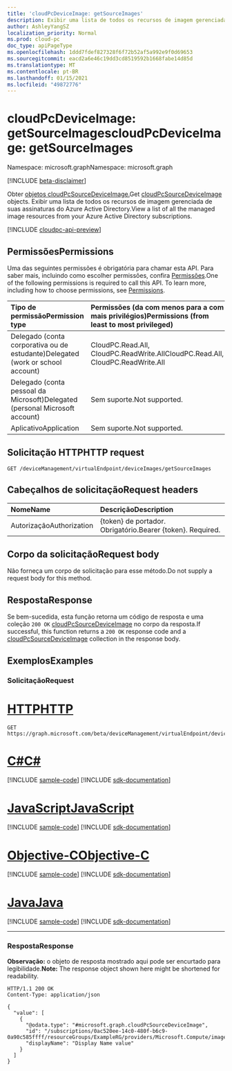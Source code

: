 ```yaml
---
title: 'cloudPcDeviceImage: getSourceImages'
description: Exibir uma lista de todos os recursos de imagem gerenciada de suas assinaturas do Azure. Essas imagens de origem podem ser carregadas e usadas em PCs na nuvem.
author: AshleyYangSZ
localization_priority: Normal
ms.prod: cloud-pc
doc_type: apiPageType
ms.openlocfilehash: 1ddd7fdef827328f6f72b52af5a992e9f0d69653
ms.sourcegitcommit: eacd2a6e46c19dd3cd8519592b1668fabe14d85d
ms.translationtype: MT
ms.contentlocale: pt-BR
ms.lasthandoff: 01/15/2021
ms.locfileid: "49872776"
---
```

# <a name="cloudpcdeviceimage-getsourceimages"></a><span data-ttu-id="c9dd4-104">cloudPcDeviceImage: getSourceImages</span><span class="sxs-lookup"><span data-stu-id="c9dd4-104">cloudPcDeviceImage: getSourceImages</span></span>

<span data-ttu-id="c9dd4-105">Namespace: microsoft.graph</span><span class="sxs-lookup"><span data-stu-id="c9dd4-105">Namespace: microsoft.graph</span></span>

[!INCLUDE [beta-disclaimer](../../includes/beta-disclaimer.md)]

<span data-ttu-id="c9dd4-106">Obter [objetos cloudPcSourceDeviceImage.](../resources/cloudpcsourcedeviceimage.md)</span><span class="sxs-lookup"><span data-stu-id="c9dd4-106">Get [cloudPcSourceDeviceImage](../resources/cloudpcsourcedeviceimage.md) objects.</span></span> <span data-ttu-id="c9dd4-107">Exibir uma lista de todos os recursos de imagem gerenciada de suas assinaturas do Azure Active Directory.</span><span class="sxs-lookup"><span data-stu-id="c9dd4-107">View a list of all the managed image resources from your Azure Active Directory subscriptions.</span></span>

[!INCLUDE [cloudpc-api-preview](../../includes/cloudpc-api-preview.md)]
## <a name="permissions"></a><span data-ttu-id="c9dd4-108">Permissões</span><span class="sxs-lookup"><span data-stu-id="c9dd4-108">Permissions</span></span>

<span data-ttu-id="c9dd4-p103">Uma das seguintes permissões é obrigatória para chamar esta API. Para saber mais, incluindo como escolher permissões, confira [Permissões](/graph/permissions-reference).</span><span class="sxs-lookup"><span data-stu-id="c9dd4-p103">One of the following permissions is required to call this API. To learn more, including how to choose permissions, see [Permissions](/graph/permissions-reference).</span></span>

|<span data-ttu-id="c9dd4-111">Tipo de permissão</span><span class="sxs-lookup"><span data-stu-id="c9dd4-111">Permission type</span></span>|<span data-ttu-id="c9dd4-112">Permissões (da com menos para a com mais privilégios)</span><span class="sxs-lookup"><span data-stu-id="c9dd4-112">Permissions (from least to most privileged)</span></span>|
|:---|:---|
|<span data-ttu-id="c9dd4-113">Delegado (conta corporativa ou de estudante)</span><span class="sxs-lookup"><span data-stu-id="c9dd4-113">Delegated (work or school account)</span></span>|<span data-ttu-id="c9dd4-114">CloudPC.Read.All, CloudPC.ReadWrite.All</span><span class="sxs-lookup"><span data-stu-id="c9dd4-114">CloudPC.Read.All, CloudPC.ReadWrite.All</span></span>|
|<span data-ttu-id="c9dd4-115">Delegado (conta pessoal da Microsoft)</span><span class="sxs-lookup"><span data-stu-id="c9dd4-115">Delegated (personal Microsoft account)</span></span>|<span data-ttu-id="c9dd4-116">Sem suporte.</span><span class="sxs-lookup"><span data-stu-id="c9dd4-116">Not supported.</span></span>|
|<span data-ttu-id="c9dd4-117">Aplicativo</span><span class="sxs-lookup"><span data-stu-id="c9dd4-117">Application</span></span>|<span data-ttu-id="c9dd4-118">Sem suporte.</span><span class="sxs-lookup"><span data-stu-id="c9dd4-118">Not supported.</span></span>|

## <a name="http-request"></a><span data-ttu-id="c9dd4-119">Solicitação HTTP</span><span class="sxs-lookup"><span data-stu-id="c9dd4-119">HTTP request</span></span>

<!-- {
  "blockType": "ignored"
}
-->

``` http
GET /deviceManagement/virtualEndpoint/deviceImages/getSourceImages
```

## <a name="request-headers"></a><span data-ttu-id="c9dd4-120">Cabeçalhos de solicitação</span><span class="sxs-lookup"><span data-stu-id="c9dd4-120">Request headers</span></span>

|<span data-ttu-id="c9dd4-121">Nome</span><span class="sxs-lookup"><span data-stu-id="c9dd4-121">Name</span></span>|<span data-ttu-id="c9dd4-122">Descrição</span><span class="sxs-lookup"><span data-stu-id="c9dd4-122">Description</span></span>|
|:---|:---|
|<span data-ttu-id="c9dd4-123">Autorização</span><span class="sxs-lookup"><span data-stu-id="c9dd4-123">Authorization</span></span>|<span data-ttu-id="c9dd4-p104">{token} de portador. Obrigatório.</span><span class="sxs-lookup"><span data-stu-id="c9dd4-p104">Bearer {token}. Required.</span></span>|

## <a name="request-body"></a><span data-ttu-id="c9dd4-126">Corpo da solicitação</span><span class="sxs-lookup"><span data-stu-id="c9dd4-126">Request body</span></span>

<span data-ttu-id="c9dd4-127">Não forneça um corpo de solicitação para esse método.</span><span class="sxs-lookup"><span data-stu-id="c9dd4-127">Do not supply a request body for this method.</span></span>

## <a name="response"></a><span data-ttu-id="c9dd4-128">Resposta</span><span class="sxs-lookup"><span data-stu-id="c9dd4-128">Response</span></span>

<span data-ttu-id="c9dd4-129">Se bem-sucedida, esta função retorna um código de resposta e uma coleção `200 OK` [cloudPcSourceDeviceImage](../resources/cloudpcsourcedeviceimage.md) no corpo da resposta.</span><span class="sxs-lookup"><span data-stu-id="c9dd4-129">If successful, this function returns a `200 OK` response code and a [cloudPcSourceDeviceImage](../resources/cloudpcsourcedeviceimage.md) collection in the response body.</span></span>

## <a name="examples"></a><span data-ttu-id="c9dd4-130">Exemplos</span><span class="sxs-lookup"><span data-stu-id="c9dd4-130">Examples</span></span>

### <a name="request"></a><span data-ttu-id="c9dd4-131">Solicitação</span><span class="sxs-lookup"><span data-stu-id="c9dd4-131">Request</span></span>


# <a name="http"></a>[<span data-ttu-id="c9dd4-132">HTTP</span><span class="sxs-lookup"><span data-stu-id="c9dd4-132">HTTP</span></span>](#tab/http)
<!-- {
  "blockType": "request",
  "name": "cloudpcdeviceimage_getsourceimages"
}
-->

``` http
GET https://graph.microsoft.com/beta/deviceManagement/virtualEndpoint/deviceImages/getSourceImages
```
# <a name="c"></a>[<span data-ttu-id="c9dd4-133">C#</span><span class="sxs-lookup"><span data-stu-id="c9dd4-133">C#</span></span>](#tab/csharp)
[!INCLUDE [sample-code](../includes/snippets/csharp/cloudpcdeviceimage-getsourceimages-csharp-snippets.md)]
[!INCLUDE [sdk-documentation](../includes/snippets/snippets-sdk-documentation-link.md)]

# <a name="javascript"></a>[<span data-ttu-id="c9dd4-134">JavaScript</span><span class="sxs-lookup"><span data-stu-id="c9dd4-134">JavaScript</span></span>](#tab/javascript)
[!INCLUDE [sample-code](../includes/snippets/javascript/cloudpcdeviceimage-getsourceimages-javascript-snippets.md)]
[!INCLUDE [sdk-documentation](../includes/snippets/snippets-sdk-documentation-link.md)]

# <a name="objective-c"></a>[<span data-ttu-id="c9dd4-135">Objective-C</span><span class="sxs-lookup"><span data-stu-id="c9dd4-135">Objective-C</span></span>](#tab/objc)
[!INCLUDE [sample-code](../includes/snippets/objc/cloudpcdeviceimage-getsourceimages-objc-snippets.md)]
[!INCLUDE [sdk-documentation](../includes/snippets/snippets-sdk-documentation-link.md)]

# <a name="java"></a>[<span data-ttu-id="c9dd4-136">Java</span><span class="sxs-lookup"><span data-stu-id="c9dd4-136">Java</span></span>](#tab/java)
[!INCLUDE [sample-code](../includes/snippets/java/cloudpcdeviceimage-getsourceimages-java-snippets.md)]
[!INCLUDE [sdk-documentation](../includes/snippets/snippets-sdk-documentation-link.md)]

---


### <a name="response"></a><span data-ttu-id="c9dd4-137">Resposta</span><span class="sxs-lookup"><span data-stu-id="c9dd4-137">Response</span></span>

<span data-ttu-id="c9dd4-138">**Observação:** o objeto de resposta mostrado aqui pode ser encurtado para legibilidade.</span><span class="sxs-lookup"><span data-stu-id="c9dd4-138">**Note:** The response object shown here might be shortened for readability.</span></span>
<!-- {
  "blockType": "response",
  "truncated": true,
  "@odata.type": "Collection(microsoft.graph.cloudPcSourceDeviceImage)"
}
-->

``` http
HTTP/1.1 200 OK
Content-Type: application/json

{
  "value": [
    {
      "@odata.type": "#microsoft.graph.cloudPcSourceDeviceImage",
      "id": "/subscriptions/0ac520ee-14c0-480f-b6c9-0a90c585ffff/resourceGroups/ExampleRG/providers/Microsoft.Compute/images/ExampleImage",
      "displayName": "Display Name value"
    }
  ]
}
```
